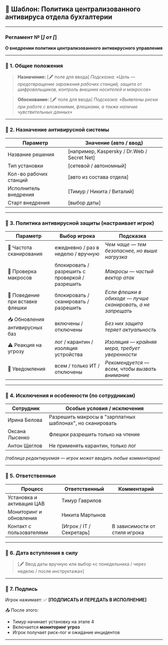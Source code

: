 
## 🧾 Шаблон: Политика централизованного антивируса отдела бухгалтерии

---

### **Регламент № \[*****] от \[*****]**

**О внедрении политики централизованного антивирусного управления**

---

### 📌 1. Общие положения

> **Назначение:**
> \[🖋 поле для ввода]
> *Подсказка: «Цель — предотвращение заражения рабочих станций, защита от шифровальщиков, контроль внешних носителей и макросов»*

> **Обоснование:**
> \[🖋 поле для ввода]
> *Подсказка: «Выявлены риски при работе с вложениями, флешками, а также наличие чувствительных данных»*

---

### 📌 2. Назначение антивирусной системы

| Параметр               | Значение (авто / ввод)                       |
| ---------------------- | -------------------------------------------- |
| Название решения       | \[например, Kaspersky / Dr.Web / Secret Net] |
| Тип установки          | \[сетевой / автономный]                      |
| Кол-во рабочих станций | \[авто из состава отдела]                    |
| Исполнитель внедрения  | \[Тимур / Никита / Виталий]                  |
| Старт внедрения        | \[выбор даты]                                |

---

### 📌 3. Политика антивирусной защиты (настраивает игрок)

| Параметр                        | Выбор игрока                                    | Подсказка                                                   |
| ------------------------------- | ----------------------------------------------- | ----------------------------------------------------------- |
| 🔁 Частота сканирования         | ежедневно / раз в неделю / вручную              | *Чем чаще — тем безопаснее, но выше нагрузка*               |
| 📄 Проверка макросов            | блокировать / разрешить с проверкой / разрешить | *Макросы — частый вектор атак*                              |
| 💾 Поведение при вставке флешки | блокировать / сканировать / разрешить           | *Если флешки в обиходе — лучше сканировать, а не запрещать* |
| 📥 Обновления антивирусных баз  | включены / отключены                            | *Без них защита теряет актуальность*                        |
| ⚠️ Реакция на угрозу            | лог / карантин / изоляция устройства            | *Изоляция — крайняя мера, требует уверенности*              |
| 📣 Уведомления                  | всем / только ИТ / отключены                    | *Рекомендуется — всем, чтобы вызвать внимание*              |

---

### 📌 4. Исключения и особенности (по сотрудникам)

| Сотрудник      | Особые условия / исключения                               |
| -------------- | --------------------------------------------------------- |
| Ирина Белова   | Разрешить макросы в "зарплатных шаблонах", но сканировать |
| Оксана Лысенко | Флешки разрешить только на чтение                         |
| Антон Щеглов   | Не применять карантин, только лог                         |

*(таблица редактируемая — игрок может вводить любые комментарии)*

---

### 📌 5. Ответственные

| Процесс                   | Ответственный             | Комментарий                   |
| ------------------------- | ------------------------- | ----------------------------- |
| Установка и активация ЦАВ | Тимур Гаврилов            |                               |
| Мониторинг и обновления   | Никита Мартынов           |                               |
| Контакт с пользователями  | \[Игрок / IT / Секретарь] | В зависимости от стиля игрока |

---

### 📌 6. Дата вступления в силу

> \[🖋 Ввод даты вручную или выбор «с понедельника / через неделю / после инструктажа»]

---

### 📌 7. Подпись

Игрок нажимает:
✅ **\[ПОДПИСАТЬ И ПЕРЕДАТЬ В ИСПОЛНЕНИЕ]**

📤 После этого:

* Тимур начинает установку на этапе 4
* Включается **мониторинг угроз**
* Игрок получает риск-лог и ожидание инцидентов

---

